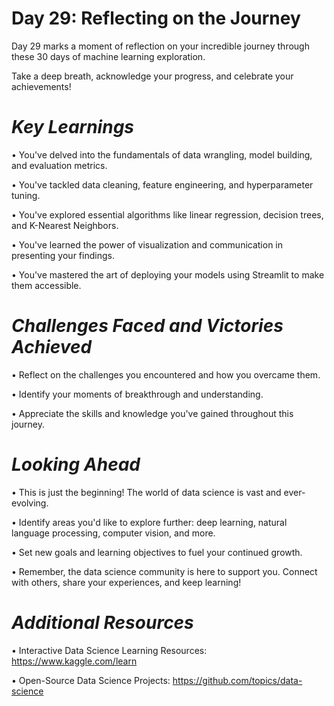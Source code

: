 # **Day 29: Reflecting on the Journey**

Day 29 marks a moment of reflection on your incredible journey through these 30 days of machine learning exploration. 

Take a deep breath, acknowledge your progress, and celebrate your achievements!

# *Key Learnings*

•	You've delved into the fundamentals of data wrangling, model building, and evaluation metrics.

•	You've tackled data cleaning, feature engineering, and hyperparameter tuning.

•	You've explored essential algorithms like linear regression, decision trees, and K-Nearest Neighbors.

•	You've learned the power of visualization and communication in presenting your findings.

•	You've mastered the art of deploying your models using Streamlit to make them accessible.

# *Challenges Faced and Victories Achieved*

•	Reflect on the challenges you encountered and how you overcame them.

•	Identify your moments of breakthrough and understanding.

•	Appreciate the skills and knowledge you've gained throughout this journey.

# *Looking Ahead*

•	This is just the beginning! The world of data science is vast and ever-evolving.

•	Identify areas you'd like to explore further: deep learning, natural language processing, computer vision, and more.

•	Set new goals and learning objectives to fuel your continued growth.

•	Remember, the data science community is here to support you. Connect with others, share your experiences, and keep learning!

# *Additional Resources*

•	Interactive Data Science Learning Resources: https://www.kaggle.com/learn

•	Open-Source Data Science Projects: https://github.com/topics/data-science
